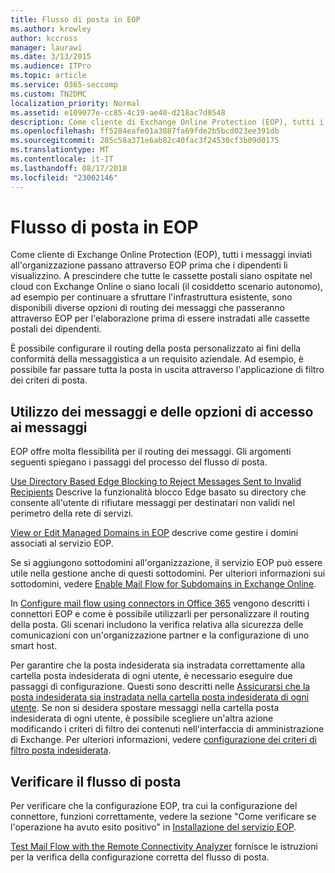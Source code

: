 ```yaml
---
title: Flusso di posta in EOP
ms.author: krowley
author: kccross
manager: laurawi
ms.date: 3/13/2015
ms.audience: ITPro
ms.topic: article
ms.service: O365-seccomp
ms.custom: TN2DMC
localization_priority: Normal
ms.assetid: e109077e-cc85-4c19-ae40-d218ac7d0548
description: Come cliente di Exchange Online Protection (EOP), tutti i messaggi inviati all'organizzazione passano attraverso EOP prima che i dipendenti li visualizzino. A prescindere che tutte le cassette postali siano ospitate nel cloud con Exchange Online o siano locali (il cosiddetto scenario autonomo), ad esempio per continuare a sfruttare l'infrastruttura esistente, sono disponibili diverse opzioni di routing dei messaggi che passeranno attraverso EOP per l'elaborazione prima di essere instradati alle cassette postali dei dipendenti.
ms.openlocfilehash: ff5284eafe01a3887fa69fde2b5bcd023ee391db
ms.sourcegitcommit: 285c58a371e6ab82c40fac3f24530cf3b09d0175
ms.translationtype: MT
ms.contentlocale: it-IT
ms.lasthandoff: 08/17/2018
ms.locfileid: "23002146"
---
```

# <a name="mail-flow-in-eop"></a>Flusso di posta in EOP

Come cliente di Exchange Online Protection (EOP), tutti i messaggi inviati all'organizzazione passano attraverso EOP prima che i dipendenti li visualizzino. A prescindere che tutte le cassette postali siano ospitate nel cloud con Exchange Online o siano locali (il cosiddetto scenario autonomo), ad esempio per continuare a sfruttare l'infrastruttura esistente, sono disponibili diverse opzioni di routing dei messaggi che passeranno attraverso EOP per l'elaborazione prima di essere instradati alle cassette postali dei dipendenti.
  
È possibile configurare il routing della posta personalizzato ai fini della conformità della messaggistica a un requisito aziendale. Ad esempio, è possibile far passare tutta la posta in uscita attraverso l'applicazione di filtro dei criteri di posta. 
  
## <a name="working-with-messages-and-message-access-options"></a>Utilizzo dei messaggi e delle opzioni di accesso ai messaggi

EOP offre molta flessibilità per il routing dei messaggi. Gli argomenti seguenti spiegano i passaggi del processo del flusso di posta.
  
[Use Directory Based Edge Blocking to Reject Messages Sent to Invalid Recipients](http://technet.microsoft.com/library/ca7b7416-92ed-40ad-abdb-695be46ea2e4.aspx) Descrive la funzionalità blocco Edge basato su directory che consente all'utente di rifiutare messaggi per destinatari non validi nel perimetro della rete di servizi. 
  
[View or Edit Managed Domains in EOP](https://docs.microsoft.com/exchange/mail-flow-best-practices/manage-accepted-domains/manage-accepted-domains) descrive come gestire i domini associati al servizio EOP. 
  
Se si aggiungono sottodomini all'organizzazione, il servizio EOP può essere utile nella gestione anche di questi sottodomini. Per ulteriori informazioni sui sottodomini, vedere [Enable Mail Flow for Subdomains in Exchange Online](http://technet.microsoft.com/library/4033a30a-f506-481c-8ef0-fd9a0508ae38.aspx).
  
In [Configure mail flow using connectors in Office 365](http://technet.microsoft.com/library/854b5a50-4462-4836-a092-37e208d29624.aspx) vengono descritti i connettori EOP e come è possibile utilizzarli per personalizzare il routing della posta. Gli scenari includono la verifica relativa alla sicurezza delle comunicazioni con un'organizzazione partner e la configurazione di uno smart host. 
  
Per garantire che la posta indesiderata sia instradata correttamente alla cartella posta indesiderata di ogni utente, è necessario eseguire due passaggi di configurazione. Questi sono descritti nelle [Assicurarsi che la posta indesiderata sia instradata nella cartella posta indesiderata di ogni utente](../ensure-that-spam-is-routed-to-each-user-s-junk-email-folder.md). Se non si desidera spostare messaggi nella cartella posta indesiderata di ogni utente, è possibile scegliere un'altra azione modificando i criteri di filtro dei contenuti nell'interfaccia di amministrazione di Exchange. Per ulteriori informazioni, vedere [configurazione dei criteri di filtro posta indesiderata](../configure-your-spam-filter-policies.md).
  
## <a name="verify-mail-flow"></a>Verificare il flusso di posta

Per verificare che la configurazione EOP, tra cui la configurazione del connettore, funzioni correttamente, vedere la sezione "Come verificare se l'operazione ha avuto esito positivo" in [Installazione del servizio EOP](set-up-your-eop-service.md). 
  
[Test Mail Flow with the Remote Connectivity Analyzer](http://technet.microsoft.com/library/6c8c2964-d553-4329-8166-6e508dd63fa0.aspx) fornisce le istruzioni per la verifica della configurazione corretta del flusso di posta. 
  

